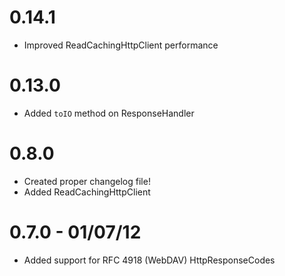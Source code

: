 # 0.14.1
* Improved ReadCachingHttpClient performance

# 0.13.0
* Added `toIO` method on ResponseHandler

# 0.8.0
* Created proper changelog file!
* Added ReadCachingHttpClient

# 0.7.0 - 01/07/12
* Added support for RFC 4918 (WebDAV) HttpResponseCodes
